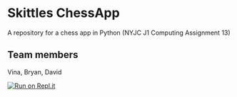 # Skittles ChessApp

A repository for a chess app in Python (NYJC J1 Computing Assignment 13)

## Team members

Vina, Bryan, David

[![Run on Repl.it](https://repl.it/badge/github/bryanseah234/ChessApp)](https://repl.it/github/bryanseah234/ChessApp)
